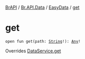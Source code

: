 [BrAPI](../../index.md) / [Br.API.Data](../index.md) / [EasyData](index.md) / [get](./get.md)

# get

`open fun get(path: `[`String`](https://kotlinlang.org/api/latest/jvm/stdlib/kotlin/-string/index.html)`!): `[`Any`](https://kotlinlang.org/api/latest/jvm/stdlib/kotlin/-any/index.html)`!`

Overrides [DataService.get](../-data-service/get.md)

